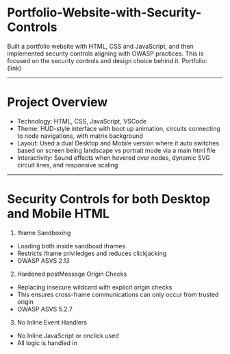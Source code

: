 # Portfolio-Website-with-Security-Controls
Built a portfolio website with HTML, CSS and JavaScript, and then implemented security controls aligning with OWASP practices.
This is focused on the security controls and design choice behind it. 
Portfolio: (link) 

---

# Project Overview
- Technology: HTML, CSS, JavaScript, VSCode
- Theme: HUD-style interface with boot up animation, circuits connecting to node navigations, with matrix background
- Layout: Used a dual Desktop and Mobile version where it auto switches based on screen being landscape vs portrait mode via a main html file
- Interactivity: Sound effects when hovered over nodes, dynamic SVG circuit lines, and responsive scaling

---

# Security Controls for both Desktop and Mobile HTML
1. Iframe Sandboxing
- Loading both inside sandboxd iframes
- Restricts iframe priviledges and reduces clickjacking
- OWASP ASVS 2.13

2. Hardened postMessage Origin Checks
- Replacing insecure wildcard with explicit origin checks
- This ensures cross-frame communications can only occur from trusted origin
- OWASP ASVS 5.2.7

3. No Inline Event Handlers
- No Inline JavaScript or onclick used
- All logic is handled in <script> blocks
- The site is prepared for strick Content Security Policy (CSP)
- OWASP ASVS 14.3

4. No Third-Party Remote JS
- There are no external CDNs or remove JavaScript dependencies
- This elminates supply-chain risk
- OWASP ASVS 14.2

5. Deployment Headers
- Strengthens security at the hosting later where a _headers file is included
